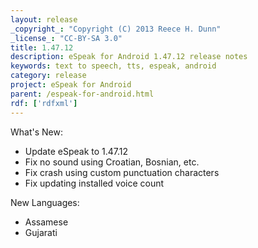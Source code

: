 ```yaml
---
layout: release
_copyright_: "Copyright (C) 2013 Reece H. Dunn"
_license_: "CC-BY-SA 3.0"
title: 1.47.12
description: eSpeak for Android 1.47.12 release notes
keywords: text to speech, tts, espeak, android
category: release
project: eSpeak for Android
parent: /espeak-for-android.html
rdf: ['rdfxml']
---
```


What's New:

* Update eSpeak to 1.47.12
* Fix no sound using Croatian, Bosnian, etc.
* Fix crash using custom punctuation characters
* Fix updating installed voice count

New Languages:

* Assamese
* Gujarati
